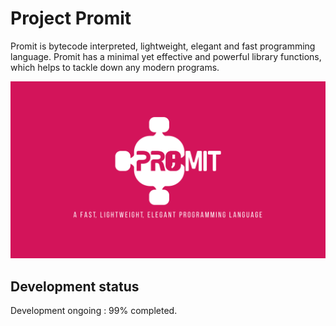 # Project Promit

Promit is bytecode interpreted, lightweight, elegant and fast programming language. Promit has a minimal yet effective and powerful library functions, which helps to tackle down any modern programs.

![](logos/logo.jpg)

## Development status

Development ongoing : 99% completed.

